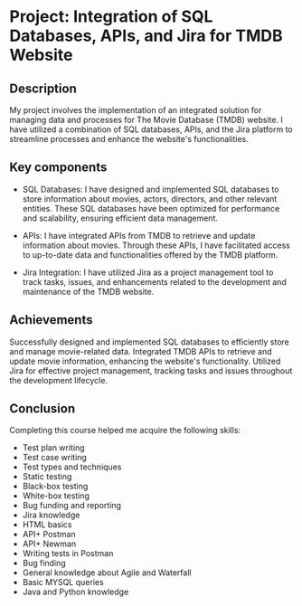 <h1>Project: Integration of SQL Databases, APIs, and Jira for TMDB Website</h1>
<h2>Description</h2>
My project involves the implementation of an integrated solution for managing data and processes for The Movie Database (TMDB) website. I have utilized a combination of SQL databases, APIs, and the Jira platform to streamline processes and enhance the website's functionalities.
<h2>Key components</h2>

* SQL Databases: I have designed and implemented SQL databases to store information about movies, actors, directors, and other relevant entities. These SQL databases have been optimized for performance and scalability, ensuring efficient data management.

* APIs: I have integrated APIs from TMDB to retrieve and update information about movies. Through these APIs, I have facilitated access to up-to-date data and functionalities offered by the TMDB platform.

* Jira Integration: I have utilized Jira as a project management tool to track tasks, issues, and enhancements related to the development and maintenance of the TMDB website.
<h2>Achievements</h2>
Successfully designed and implemented SQL databases to efficiently store and manage movie-related data.
Integrated TMDB APIs to retrieve and update movie information, enhancing the website's functionality.
Utilized Jira for effective project management, tracking tasks and issues throughout the development lifecycle.
<h2>Conclusion</h2>
Completing this course helped me acquire the following skills:

* Test plan writing
* Test case writing
* Test types and techniques 
* Static testing
* Black-box testing
* White-box testing
* Bug funding and reporting
* Jira knowledge
* HTML basics
* API+ Postman
* API+ Newman
* Writing tests in Postman
* Bug finding
* General knowledge about Agile and Waterfall 
* Basic MYSQL queries
* Java and Python knowledge
